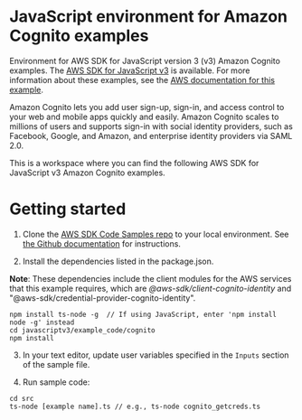 # JavaScript environment for Amazon Cognito examples

Environment for AWS SDK for JavaScript version 3 (v3) Amazon Cognito examples. The [AWS SDK for JavaScript v3](https://github.com/aws/aws-sdk-js-v3) is available.
For more information about these examples, see the [AWS documentation for this example](https://docs.aws.amazon.com/sdk-for-javascript/v3/developer-guide/getting-started-nodejs.html).

Amazon Cognito lets you add user sign-up, sign-in, and access control to your web and mobile apps quickly and easily. Amazon Cognito scales to millions of users and supports sign-in with social identity providers, such as Facebook, Google, and Amazon, and enterprise identity providers via SAML 2.0.

This is a workspace where you can find the following AWS SDK for JavaScript v3 Amazon Cognito examples.

# Getting started

1. Clone the [AWS SDK Code Samples repo](https://github.com/picante-io/aws-doc-sdk-examples) to your local environment. See [the Github documentation](https://docs.github.com/en/github/creating-cloning-and-archiving-repositories/cloning-a-repository) for instructions.

1. Install the dependencies listed in the package.json.

**Note**: These dependencies include the client modules for the AWS services that this example requires,
which are _@aws-sdk/client-cognito-identity_ and "@aws-sdk/credential-provider-cognito-identity".

```
npm install ts-node -g  // If using JavaScript, enter 'npm install node -g' instead
cd javascriptv3/example_code/cognito
npm install
```

3. In your text editor, update user variables specified in the `Inputs` section of the sample file.

4. Run sample code:

```
cd src
ts-node [example name].ts // e.g., ts-node cognito_getcreds.ts
```
